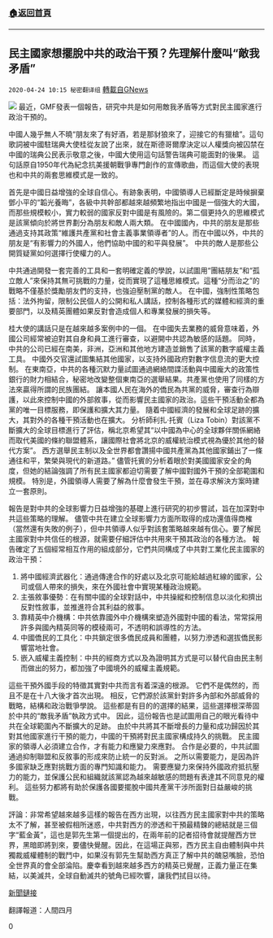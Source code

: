 ###  [:house:返回首頁](https://github.com/ourhimalayas/txt)
---

## 民主國家想擺脫中共的政治干預？先理解什麼叫“敵我矛盾”
`2020-04-24 10:15 秘密翻译组` [轉載自GNews](https://gnews.org/zh-hant/183441/)

![](https://s3.amazonaws.com/gnews-media-offload/wp-content/uploads/2020/04/24101420/%E6%B0%91%E4%B8%BB%E5%9B%BD%E5%AE%B6%E6%83%B3%E6%91%86%E8%84%B1%E4%B8%AD%E5%85%B1%E7%9A%84%E6%94%BF%E6%B2%BB%E5%B9%B2%E9%A2%84%EF%BC%9F%E5%85%88%E7%90%86%E8%A7%A3%E4%BB%80%E4%B9%88%E5%8F%AB%E6%95%8C%E6%88%91%E7%9F%9B%E7%9B%BE-1.jpg)
最近，GMF發表一個報告，研究中共是如何用敵我矛盾等方式對民主國家進行政治干預的。

中國人幾乎無人不曉“朋友來了有好酒，若是那豺狼來了，迎接它的有獵槍”。這句歌詞被中國駐瑞典大使桂從友說了出來，就在斯德哥爾摩決定以人權獎向被囚禁在中國的瑞典公民表示敬意之後，中國大使用這句話警告瑞典可能面對的後果。 這句話原自1950年代為紀念抗美援朝戰爭專門創作的宣傳歌曲，而這個大使的表現也和中共的兩套思維模式是一致的。

首先是中國日益增強的全球自信心。有跡象表明，中國領導人已經斷定是時候摒棄鄧小平的“韜光養晦”，各級中共幹部都越來越頻繁地指出中國是一個強大的大國，而那些規模較小，實力較弱的國家反對中國是有風險的。第二個更持久的思維模式是該黨傾向於將世界劃分為朋友和敵人兩大類。 在中國國內，中共的朋友是那些通過支持其政策“維護共產黨和社會主義事業領導者”的人。而在中國以外，中共的朋友是“有影響力的外國人，他們協助中國的和平與發展”。 中共的敵人是那些公開質疑黨如何選擇行使權力的人。

中共通過開發一套完善的工具和一套明確定義的學說，以試圖用“團結朋友”和“孤立敵人”來保持其無可挑戰的力量，從而實現了這種思維模式。這種“分而治之”的戰略不僅基於獎勵朋友們的支持，也強迫壓制黨的敵人。 在中國，強制性策略包括：法外拘留，限制公民個人的公開和私人講話，控制各種形式的媒體和經濟的重要部門，以及精英團體如果反對會造成個人和專業發展的損失等。

桂大使的講話只是在越來越多案例中的一個。 在中國失去業務的威脅意味着，外國公司經常被迫對其自身和員工進行審查，以避開中共認為敏感的話題。 同時，中共的公司已經在南美，非洲，亞洲和其他地方建造並銷售了該黨的數字威權主義工具。 中國外交官還試圖集結其他國家，以支持外國政府對數字信息流的更大控制。 在東南亞，中共的各種沉默力量試圖通過網絡間諜活動與中國龐大的政策性銀行的財力相結合，秘密地改變整個東南亞的選舉結果。共產黨也使用了同樣的方法來贏得所謂的民族團結。 讓本國人民在海外的僑民為共黨的威脅，審查行為辯護，以此來控制中國的外部敘事，從而影響民主國家的政治。這些干預活動全都為黨的唯一目標服務，即保護和擴大其力量。 隨着中國經濟的發展和全球足跡的擴大，其對外的各種干預活動也在擴大。 分析師利扎·托賓（Liza Tobin）對該黨不斷擴大的全球目標進行了評估，稱北京希望其“以中國為中心的全球夥伴關係網絡而取代美國的條約聯盟體系，讓國際社會將北京的威權統治模式視為優於其他的替代方案”。 西方選舉民主制以及全世界都會讚揚中國共產黨為其他國家鋪出了一條通往和平，繁榮與現代的新道路。” 儘管托賓的分析着眼於對美國國家安全的角度，但她的結論強調了所有民主國家都迫切需要了解中國對國外干預的全部範圍和規模。 特別是，外國領導人需要了解為什麼會發生干預，並在尋求解決方案時建立一套原則。

報告是對中共的全球影響力日益增強的基礎上進行研究的初步嘗試，旨在加深對中共這些策略的理解。 儘管中共在建立全球影響力方面所取得的成功還值得商榷（當然還有失敗的例子），但中共領導人似乎對該套策略越來越有信心。要了解民主國家對中共信任的根源，就需要仔細評估中共用來干預其政治的各種方法。 報告確定了五個經常相互作用的組成部分，它們共同構成了中共對工業化民主國家的政治干預：

1. 將中國經濟武器化：通過傳達合作的好處以及北京可能給越過紅線的國家，公司或個人帶來的損失，來在外國社會中實現某種政治規範。
2. 主張敘事優勢：在有關中國的全球對話中，中共操縱和控制信息以淡化和擠出反對性敘事，並推進符合其利益的敘事。
3. 靠精英中介機構：中共依靠國外中介機構來塑造外國對中國的看法，常常採用許多與國內精英同等的模稜兩可，不透明和誤導性的方法。
4. 中國僑民的工具化：中共鎖定很多僑民成員和團體，以努力滲透和選拔僑民影響當地社會。
5. 嵌入威權主義控制：中共的經商方式以及為證明其方式是可以替代自由民主制而做出的努力，都加強了中國境外的威權主義規範。


這些干預外國手段的特徵其實對中共而言有着深遠的根源。 它們不是偶然的，而且不是在十八大後才首次出現。 相反，它們源於該黨針對許多內部和外部威脅的戰略，結構和政治戰爭學說。 這些都是有目的的選擇的結果，這些選擇根深蒂固於中共的“敵我矛盾”執政方式中。 因此，這份報告也是試圖用自己的眼光看待中共在全球範圍內不斷擴大的足跡。 由於中共將其不斷增長的力量和成功歸因於其對其他國家進行干預的能力，中國的干預將對民主國家構成持久的挑戰。 民主國家的領導人必須建立合作，才有能力和應變力來應對。 合作是必要的，中共試圖通過抑制聯盟和反敘事的形成來防止統一的反對派。 之所以需要能力，是因為許多國家缺乏應對挑戰方面的專門知識和能力。 需要應變力來保持外國政府抵抗壓力的能力，並保護公民和組織就該黨認為越來越敏感的問題有表達其不同意見的權利。 這些努力都將有助於保護各國要擺脫中國共產黨干涉所面對日益嚴峻的挑戰。

評論：非常希望越來越多這樣的報告在西方出現，以往西方民主國家對中共的策略太不了解，甚至被假相所迷惑，中共對西方的滲透和干預最精鍊的總結就是三個字“藍金黃”，這也是郭先生第一個提出的，在兩年前的記者招待會就提醒西方世界，黑暗即將到來，要儘快覺醒。因此，在這場正與邪，西方民主自由體制與中共獨裁威權體制的戰鬥中，如果沒有郭先生幫助西方真正了解中共的醜惡嘴臉，恐怕全世界真的會全部淪陷。慶幸看到越來越多西方的精英已覺醒，正義力量正在集結，以美滅共，全球自動滅共的號角已經吹響，讓我們拭目以待。

[新聞鏈接](https://securingdemocracy.gmfus.org/friends-and-enemies-a-framework-for-understanding-chinese-political-interference-in-democratic-countries/)

翻譯報道：人間四月

0
